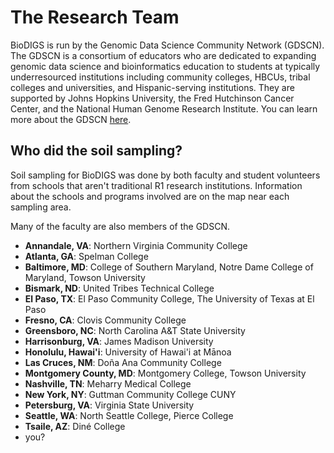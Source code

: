 # The Research Team

BioDIGS is run by the Genomic Data Science Community Network (GDSCN). The GDSCN is a consortium of educators who are dedicated to expanding genomic data science and bioinformatics education to students at typically underresourced institutions including community colleges, HBCUs, tribal colleges and universities, and Hispanic-serving institutions. They are supported by Johns Hopkins University, the Fred Hutchinson Cancer Center, and the National Human Genome Research Institute. You can learn more about the GDSCN [here](https://www.gdscn.org/home).

## Who did the soil sampling?

Soil sampling for BioDIGS was done by both faculty and student volunteers from schools that aren't traditional R1 research institutions. Information about the schools and programs involved are on the map near each sampling area.

Many of the faculty are also members of the GDSCN.

- **Annandale, VA**: Northern Virginia Community College
- **Atlanta, GA**: Spelman College
- **Baltimore, MD**: College of Southern Maryland, Notre Dame College of Maryland, Towson University
- **Bismark, ND**: United Tribes Technical College
- **El Paso, TX**: El Paso Community College, The University of Texas at El Paso
- **Fresno, CA**: Clovis Community College
- **Greensboro, NC**: North Carolina A&T State University
- **Harrisonburg, VA**: James Madison University
- **Honolulu, Hawai'i**: University of Hawai'i at M&amacr;noa
- **Las Cruces, NM**: Do&ntilde;a Ana Community College
- **Montgomery County, MD**: Montgomery College, Towson University
- **Nashville, TN**: Meharry Medical College
- **New York, NY**: Guttman Community College CUNY
- **Petersburg, VA**: Virginia State University
- **Seattle, WA**: North Seattle College, Pierce College
- **Tsaile, AZ**: Din&eacute; College  
- you?
